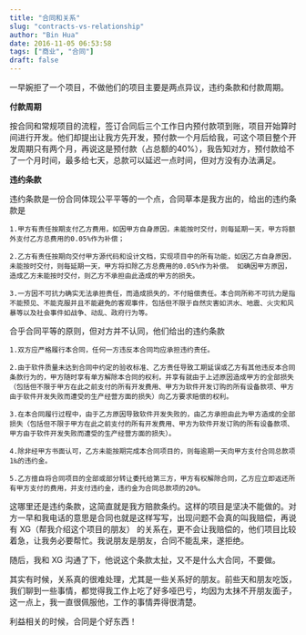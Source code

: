 ```yaml
---
title: "合同和关系"
slug: "contracts-vs-relationship"
author: "Bin Hua"
date: 2016-11-05 06:53:58
tags: ["商业", "合同"]
draft: false
---
```


一早婉拒了一个项目，不做他们的项目主要是两点异议，违约条款和付款周期。

**付款周期**

按合同和常规项目的流程，签订合同后三个工作日内预付款项到账，项目开始算时间进行开发。他们却提出让我方先开发，预付款一个月后给我，可这个项目整个开发周期只有两个月，再说这是预付款（占总额的40%），我告知对方，预付款给不了一个月时间，最多给七天，总款可以延迟一点时间，但对方没有办法满足。

**违约条款**

违约条款是一份合同体现公平平等的一个点，合同草本是我方出的，给出的违约条款是

```
1.甲方有责任按期支付乙方费用，如因甲方自身原因，未能按时交付，则每延期一天，甲方将额外支付乙方总费用的0.05%作为补偿；

2.乙方有责任按期向交付甲方源代码和设计文档，实现项目中的所有功能，如因乙方自身原因，未能按时交付，则每延期一天，甲方将扣除乙方总费用的0.05%作为补偿。 如确因甲方原因，造成乙方未能按时交付，则乙方不承担由此造成的甲方的损失。

3.一方因不可抗力确实无法承担责任，而造成损失的，不付赔偿责任。本合同所称不可抗力是指不能预见、不能克服并且不能避免的客观事件，包括但不限于自然灾害如洪水、地震、火灾和风暴等以及社会事件如战争、动乱、政府行为等。
```

合乎合同平等的原则，但对方并不认同，他们给出的违约条款

```
1.双方应严格履行本合同，任何一方违反本合同均应承担违约责任。

2.由于软件质量未达到合同中约定的验收标准、乙方责任导致工期延误或乙方有其他违反本合同条款行为的，甲方随时享有单方解除本合同的权利，并享有就由于上述原因造成甲方的全部损失（包括但不限于甲方在此之前支付的所有开发费用、甲方为软件开发订购的所有设备款项、甲方由于软件开发失败而遭受的生产经营方面的损失）向乙方要求赔偿的权利。

3.在本合同履行过程中，由于乙方原因导致软件开发失败的，由乙方承担由此为甲方造成的全部损失（包括但不限于甲方在此之前支付的所有开发费用、甲方为软件开发订购的所有设备款项、甲方由于软件开发失败而遭受的生产经营方面的损失）。

4.除非经甲方书面认可，乙方未能按期完成本合同项目的，则每逾期一天向甲方支付合同总款项1‰的违约金。

5.乙方擅自将合同项目的全部或部分转让委托给第三方，甲方有权解除合同，乙方应立即返还所有甲方支付的费用，并支付违约金，违约金为合同总款项的20%。
```

这哪里还是违约条款，这简直就是我方赔款条约。这样的项目是坚决不能做的。对方一早和我电话的意思是合同也就是这样写写，出现问题不会真的叫我赔偿，再说有 XG（帮我介绍这个项目的朋友） 的关系在，更不会让我赔偿的，他们项目比较着急，让我务必要帮忙。我说朋友是朋友，合同不能乱来，遂拒绝。

随后，我和 XG 沟通了下，他说这个条款太扯，又不是什么大合同，不要做。

其实有时候，关系真的很难处理，尤其是一些关系好的朋友。前些天和朋友吃饭，我们聊到一些事情，都觉得我工作上吃了好多哑巴亏，均因为太抹不开朋友面子，这一点上，我一直很佩服他，工作的事情弄得很清楚。

利益相关的时候，合同是个好东西！